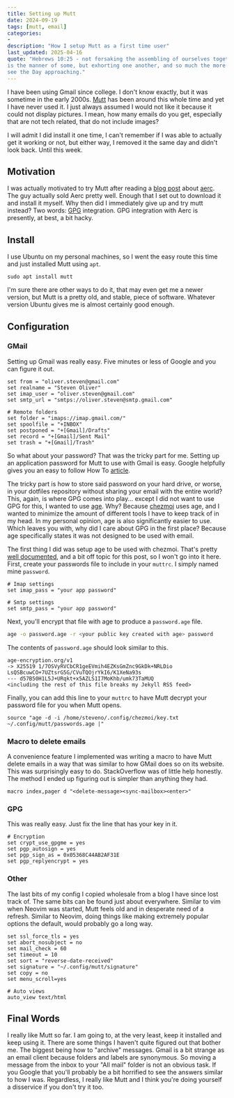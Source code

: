 ```yaml
---
title: Setting up Mutt
date: 2024-09-19
tags: [mutt, email]
categories:
-
description: "How I setup Mutt as a first time user"
last_updated: 2025-04-16
quote: "Hebrews 10:25 - not forsaking the assembling of ourselves together, as
is the manner of some, but exhorting one another, and so much the more as you
see the Day approaching."
---
```


I have been using Gmail since college. I don't know exactly, but it was sometime
in the early 2000s. [Mutt](http://www.mutt.org/) has been around this whole time
and yet I have never used it. I just always assumed I would not like it because
it could not display pictures. I mean, how many emails do you get, especially
that are not tech related, that do not include images? 
<!--more-->
I will admit I did install it one time, I can't remember if I was able to
actually get it working or not, but either way, I removed it the same day and
didn't look back. Until this week.

## Motivation

I was actually motivated to try Mutt after reading a [blog
post](https://blog.sergeantbiggs.net/posts/aerc-a-well-crafted-tui-for-email/)
about [aerc](https://aerc-mail.org/). The guy actually sold Aerc pretty well.
Enough that I set out to download it and install it myself. Why then did I
immediately give up and try mutt instead? Two words: [GPG](https://gnupg.org/)
integration. GPG integration with Aerc is presently, at best, a bit hacky.

## Install

I use Ubuntu on my personal machines, so I went the easy route this time and
just installed Mutt using `apt`.

```shell
sudo apt install mutt
```

I'm sure there are other ways to do it, that may even get me a newer version,
but Mutt is a pretty old, and stable, piece of software. Whatever version Ubuntu
gives me is almost certainly good enough.

## Configuration

### GMail

Setting up Gmail was really easy. Five minutes or less of Google and you can
figure it out.

```text
set from = "oliver.steven@gmail.com"
set realname = "Steven Oliver"
set imap_user = "oliver.steven@gmail.com"
set smtp_url = "smtps://oliver.steven@smtp.gmail.com"

# Remote folders
set folder = "imaps://imap.gmail.com/"
set spoolfile = "+INBOX"
set postponed = "+[Gmail]/Drafts"
set record = "+[Gmail]/Sent Mail"
set trash = "+[Gmail]/Trash"
```

So what about your password? That was the tricky part for me. Setting up an
application password for Mutt to use with Gmail is easy. Google helpfully gives
you an easy to follow How To
[article](https://knowledge.workspace.google.com/kb/how-to-create-app-passwords-000009237).

The tricky part is how to store said password on your hard drive, or worse, in
your dotfiles repository without sharing your email with the entire world? This,
again, is where GPG comes into play... except I did not want to use GPG for
this, I wanted to use [age](https://github.com/FiloSottile/age). Why? Because
[chezmoi](https://www.chezmoi.io/) uses age, and I wanted to minimize the amount
of different tools I have to keep track of in my head. In my personal opinion,
age is also significantly easier to use. Which leaves you with, why did I care
about GPG in the first place? Because age specifically states it was not
designed to be used with email.

The first thing I did was setup age to be used with chezmoi. That's pretty [well
documented](https://www.chezmoi.io/user-guide/encryption/age/), and a bit off
topic for this post, so I won't go into it here. First, create your passwords
file to include in your `muttrc`. I simply named mine `password`.

```text
# Imap settings
set imap_pass = "your app password"

# Smtp settings
set smtp_pass = "your app password"
```

Next, you'll encrypt that file with age to produce a `password.age` file.
```bash
age -o password.age -r <your public key created with age> password
```

The contents of `password.age` should look similar to this.
```text
age-encryption.org/v1
-> X25519 1/7OSVyRVCbCR1geEVmih4EZKsGmZnc9GkDk+NRLDio
LsQSBcuwCO+7UZtsrG5G/CVuTQOjrYkI6/K1XeNa93s
--- d57B50H1L5J+URqkt+x5AZLS1I7MoKhb/umk73TaMUQ
<including the rest of this file breaks my Jekyll RSS feed>
```

Finally, you can add this line to your `muttrc` to have Mutt decrypt your
password file for you when Mutt opens.
```text
source "age -d -i /home/steveno/.config/chezmoi/key.txt ~/.config/mutt/passwords.age |"
```

### Macro to delete emails
A convenience feature I implemented was writing a macro to have Mutt delete
emails in a way that was similar to how GMail does so on its website. This was
surprisingly easy to do. StackOverflow was of little help honestly. The method I
ended up figuring out is simpler than anything they had.

```text
macro index,pager d "<delete-message><sync-mailbox><enter>"
```

### GPG
This was really easy. Just fix the line that has your key in it.

```text
# Encryption
set crypt_use_gpgme = yes
set pgp_autosign = yes
set pgp_sign_as = 0x05368C44AB2AF31E
set pgp_replyencrypt = yes
```

### Other

The last bits of my config I copied wholesale from a blog I have since lost
track of. The same bits can be found just about everywhere. Similar to vim when
Neovim was started, Mutt feels old and in desperate need of a refresh. Similar
to Neovim, doing things like making extremely popular options the default, would
probably go a long way.

```text
set ssl_force_tls = yes
set abort_nosubject = no
set mail_check = 60
set timeout = 10
set sort = "reverse-date-received"
set signature = "~/.config/mutt/signature"
set copy = no
set menu_scroll=yes

# Auto views
auto_view text/html
```

## Final Words

I really like Mutt so far. I am going to, at the very least, keep it installed
and keep using it. There are some things I haven't quite figured out that bother
me. The biggest being how to "archive" messages. Gmail is a bit strange as an
email client because folders and labels are synonymous. So moving a message from
the inbox to your "All mail" folder is not an obvious task. If you Google that
you'll probably be a bit horrified to see the answers similar to how I was.
Regardless, I really like Mutt and I think you're doing yourself a disservice if
you don't try it too.

